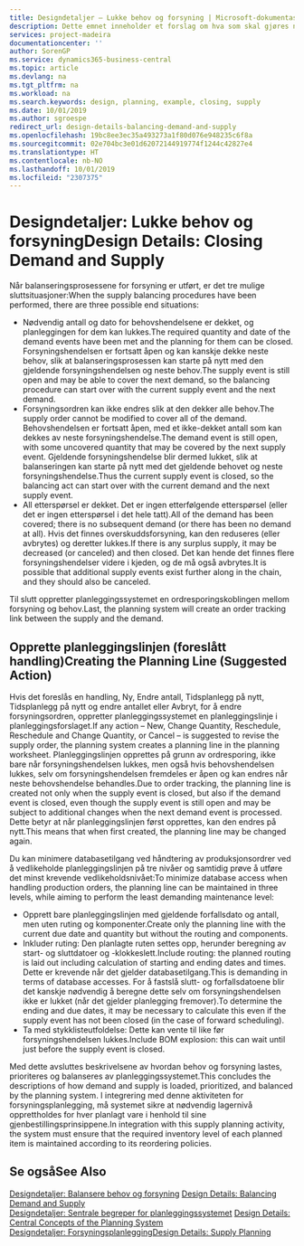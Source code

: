 ```yaml
---
title: Designdetaljer – Lukke behov og forsyning | Microsoft-dokumentasjon
description: Dette emnet inneholder et forslag om hva som skal gjøres når du har utført forsyning motkontoen fremgangsmåtene.
services: project-madeira
documentationcenter: ''
author: SorenGP
ms.service: dynamics365-business-central
ms.topic: article
ms.devlang: na
ms.tgt_pltfrm: na
ms.workload: na
ms.search.keywords: design, planning, example, closing, supply
ms.date: 10/01/2019
ms.author: sgroespe
redirect_url: design-details-balancing-demand-and-supply
ms.openlocfilehash: 19bc8ee3ec35a493273a1f80d076e948235c6f8a
ms.sourcegitcommit: 02e704bc3e01d62072144919774f1244c42827e4
ms.translationtype: HT
ms.contentlocale: nb-NO
ms.lasthandoff: 10/01/2019
ms.locfileid: "2307375"
---
```

# <a name="design-details-closing-demand-and-supply"></a><span data-ttu-id="6da40-103">Designdetaljer: Lukke behov og forsyning</span><span class="sxs-lookup"><span data-stu-id="6da40-103">Design Details: Closing Demand and Supply</span></span>
<span data-ttu-id="6da40-104">Når balanseringsprosessene for forsyning er utført, er det tre mulige sluttsituasjoner:</span><span class="sxs-lookup"><span data-stu-id="6da40-104">When the supply balancing procedures have been performed, there are three possible end situations:</span></span>  

* <span data-ttu-id="6da40-105">Nødvendig antall og dato for behovshendelsene er dekket, og planleggingen for dem kan lukkes.</span><span class="sxs-lookup"><span data-stu-id="6da40-105">The required quantity and date of the demand events have been met and the planning for them can be closed.</span></span> <span data-ttu-id="6da40-106">Forsyningshendelsen er fortsatt åpen og kan kanskje dekke neste behov, slik at balanseringsprosessen kan starte på nytt med den gjeldende forsyningshendelsen og neste behov.</span><span class="sxs-lookup"><span data-stu-id="6da40-106">The supply event is still open and may be able to cover the next demand, so the balancing procedure can start over with the current supply event and the next demand.</span></span>  
* <span data-ttu-id="6da40-107">Forsyningsordren kan ikke endres slik at den dekker alle behov.</span><span class="sxs-lookup"><span data-stu-id="6da40-107">The supply order cannot be modified to cover all of the demand.</span></span> <span data-ttu-id="6da40-108">Behovshendelsen er fortsatt åpen, med et ikke-dekket antall som kan dekkes av neste forsyningshendelse.</span><span class="sxs-lookup"><span data-stu-id="6da40-108">The demand event is still open, with some uncovered quantity that may be covered by the next supply event.</span></span> <span data-ttu-id="6da40-109">Gjeldende forsyningshendelse blir dermed lukket, slik at balanseringen kan starte på nytt med det gjeldende behovet og neste forsyningshendelse.</span><span class="sxs-lookup"><span data-stu-id="6da40-109">Thus the current supply event is closed, so the balancing act can start over with the current demand and the next supply event.</span></span>  
* <span data-ttu-id="6da40-110">All etterspørsel er dekket. Det er ingen etterfølgende etterspørsel (eller det er ingen etterspørsel i det hele tatt).</span><span class="sxs-lookup"><span data-stu-id="6da40-110">All of the demand has been covered; there is no subsequent demand (or there has been no demand at all).</span></span> <span data-ttu-id="6da40-111">Hvis det finnes overskuddsforsyning, kan den reduseres (eller avbrytes) og deretter lukkes.</span><span class="sxs-lookup"><span data-stu-id="6da40-111">If there is any surplus supply, it may be decreased (or canceled) and then closed.</span></span> <span data-ttu-id="6da40-112">Det kan hende det finnes flere forsyningshendelser videre i kjeden, og de må også avbrytes.</span><span class="sxs-lookup"><span data-stu-id="6da40-112">It is possible that additional supply events exist further along in the chain, and they should also be canceled.</span></span>  

<span data-ttu-id="6da40-113">Til slutt oppretter planleggingssystemet en ordresporingskoblingen mellom forsyning og behov.</span><span class="sxs-lookup"><span data-stu-id="6da40-113">Last, the planning system will create an order tracking link between the supply and the demand.</span></span>  

## <a name="creating-the-planning-line-suggested-action"></a><span data-ttu-id="6da40-114">Opprette planleggingslinjen (foreslått handling)</span><span class="sxs-lookup"><span data-stu-id="6da40-114">Creating the Planning Line (Suggested Action)</span></span>  
<span data-ttu-id="6da40-115">Hvis det foreslås en handling, Ny, Endre antall, Tidsplanlegg på nytt, Tidsplanlegg på nytt og endre antallet eller Avbryt, for å endre forsyningsordren, oppretter planleggingssystemet en planleggingslinje i planleggingsforslaget.</span><span class="sxs-lookup"><span data-stu-id="6da40-115">If any action – New, Change Quantity, Reschedule, Reschedule and Change Quantity, or Cancel – is suggested to revise the supply order, the planning system creates a planning line in the planning worksheet.</span></span> <span data-ttu-id="6da40-116">Planleggingslinjen opprettes på grunn av ordresporing, ikke bare når forsyningshendelsen lukkes, men også hvis behovshendelsen lukkes, selv om forsyningshendelsen fremdeles er åpen og kan endres når neste behovshendelse behandles.</span><span class="sxs-lookup"><span data-stu-id="6da40-116">Due to order tracking, the planning line is created not only when the supply event is closed, but also if the demand event is closed, even though the supply event is still open and may be subject to additional changes when the next demand event is processed.</span></span> <span data-ttu-id="6da40-117">Dette betyr at når planleggingslinjen først opprettes, kan den endres på nytt.</span><span class="sxs-lookup"><span data-stu-id="6da40-117">This means that when first created, the planning line may be changed again.</span></span>  

<span data-ttu-id="6da40-118">Du kan minimere databasetilgang ved håndtering av produksjonsordrer ved å vedlikeholde planleggingslinjen på tre nivåer og samtidig prøve å utføre det minst krevende vedlikeholdsnivået:</span><span class="sxs-lookup"><span data-stu-id="6da40-118">To minimize database access when handling production orders, the planning line can be maintained in three levels, while aiming to perform the least demanding maintenance level:</span></span>  

* <span data-ttu-id="6da40-119">Opprett bare planleggingslinjen med gjeldende forfallsdato og antall, men uten ruting og komponenter.</span><span class="sxs-lookup"><span data-stu-id="6da40-119">Create only the planning line with the current due date and quantity but without the routing and components.</span></span>  
* <span data-ttu-id="6da40-120">Inkluder ruting: Den planlagte ruten settes opp, herunder beregning av start- og sluttdatoer og -klokkeslett.</span><span class="sxs-lookup"><span data-stu-id="6da40-120">Include routing: the planned routing is laid out including calculation of starting and ending dates and times.</span></span> <span data-ttu-id="6da40-121">Dette er krevende når det gjelder databasetilgang.</span><span class="sxs-lookup"><span data-stu-id="6da40-121">This is demanding in terms of database accesses.</span></span> <span data-ttu-id="6da40-122">For å fastslå slutt- og forfallsdatoene blir det kanskje nødvendig å beregne dette selv om forsyningshendelsen ikke er lukket (når det gjelder planlegging fremover).</span><span class="sxs-lookup"><span data-stu-id="6da40-122">To determine the ending and due dates, it may be necessary to calculate this even if the supply event has not been closed (in the case of forward scheduling).</span></span>  
* <span data-ttu-id="6da40-123">Ta med stykklisteutfoldelse: Dette kan vente til like før forsyningshendelsen lukkes.</span><span class="sxs-lookup"><span data-stu-id="6da40-123">Include BOM explosion: this can wait until just before the supply event is closed.</span></span>  

<span data-ttu-id="6da40-124">Med dette avsluttes beskrivelsene av hvordan behov og forsyning lastes, prioriteres og balanseres av planleggingssystemet.</span><span class="sxs-lookup"><span data-stu-id="6da40-124">This concludes the descriptions of how demand and supply is loaded, prioritized, and balanced by the planning system.</span></span> <span data-ttu-id="6da40-125">I integrering med denne aktiviteten for forsyningsplanlegging, må systemet sikre at nødvendig lagernivå opprettholdes for hver planlagt vare i henhold til sine gjenbestillingsprinsippene.</span><span class="sxs-lookup"><span data-stu-id="6da40-125">In integration with this supply planning activity, the system must ensure that the required inventory level of each planned item is maintained according to its reordering policies.</span></span>  

## <a name="see-also"></a><span data-ttu-id="6da40-126">Se også</span><span class="sxs-lookup"><span data-stu-id="6da40-126">See Also</span></span>  
<span data-ttu-id="6da40-127">[Designdetaljer: Balansere behov og forsyning](design-details-balancing-demand-and-supply.md) </span><span class="sxs-lookup"><span data-stu-id="6da40-127">[Design Details: Balancing Demand and Supply](design-details-balancing-demand-and-supply.md) </span></span>  
<span data-ttu-id="6da40-128">[Designdetaljer: Sentrale begreper for planleggingssystemet](design-details-central-concepts-of-the-planning-system.md) </span><span class="sxs-lookup"><span data-stu-id="6da40-128">[Design Details: Central Concepts of the Planning System](design-details-central-concepts-of-the-planning-system.md) </span></span>  
[<span data-ttu-id="6da40-129">Designdetaljer: Forsyningsplanlegging</span><span class="sxs-lookup"><span data-stu-id="6da40-129">Design Details: Supply Planning</span></span>](design-details-supply-planning.md)
